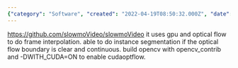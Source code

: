 ```yaml
---
{"category": "Software", "created": "2022-04-19T08:50:32.000Z", "date": "2022-04-19 08:50:32", "description": "slowmoVideo is a software that leverages GPU and optical flow technology to generate slow-motion effects by interpolating frames. With clear optical flow boundaries, it can also potentially support instance segmentation. To utilize CUDA support, OpenCV must be built with opencv_contrib and -DWITH_CUDA=ON.", "modified": "2022-08-18T14:08:41.547Z", "tags": ["frame interpolation", "slow motion", "video generator", "video interpolation"], "title": "Optical Flow, slow motion and more"}
---
```

https://github.com/slowmoVideo/slowmoVideo
it uses gpu and optical flow to do frame interpolation.
able to do instance segmentation if the optical flow boundary is clear and continuous.
build opencv with opencv_contrib and -DWITH_CUDA=ON to enable cudaoptflow.